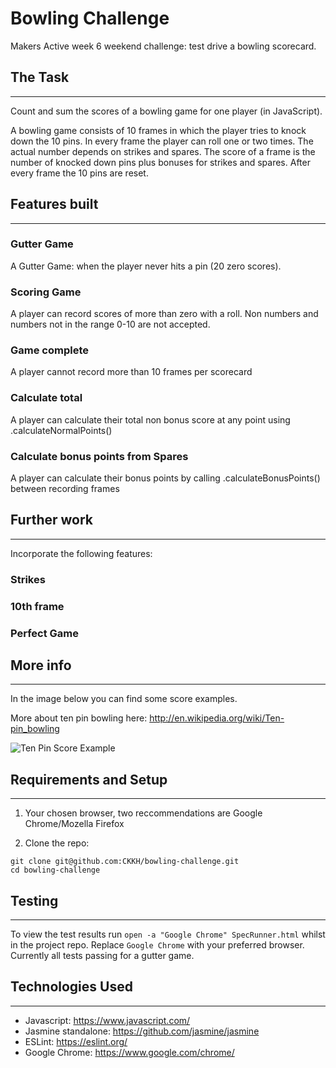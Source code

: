 Bowling Challenge
=================
Makers Active week 6 weekend challenge: test drive a bowling scorecard.

## The Task
----------
Count and sum the scores of a bowling game for one player (in JavaScript).

A bowling game consists of 10 frames in which the player tries to knock down the 10 pins. In every frame the player can roll one or two times. The actual number depends on strikes and spares. The score of a frame is the number of knocked down pins plus bonuses for strikes and spares. After every frame the 10 pins are reset.

## Features built
-----------------
### Gutter Game

A Gutter Game: when the player never hits a pin (20 zero scores).

### Scoring Game

A player can record scores of more than zero with a roll. Non numbers and
numbers not in the range 0-10 are not accepted.

### Game complete

A player cannot record more than 10 frames per scorecard

### Calculate total

A player can calculate their total non bonus score at any point using
  .calculateNormalPoints()

### Calculate bonus points from Spares

A player can calculate their bonus points by calling .calculateBonusPoints()
between recording frames

## Further work
--------------
Incorporate the following features:
### Strikes
### 10th frame
### Perfect Game

## More info
-----------
In the image below you can find some score examples.

More about ten pin bowling here: http://en.wikipedia.org/wiki/Ten-pin_bowling


![Ten Pin Score Example](images/example_ten_pin_scoring.png)

## Requirements and Setup
-------------------------
1. Your chosen browser, two reccommendations are Google Chrome/Mozella Firefox

2. Clone the repo:

```
git clone git@github.com:CKKH/bowling-challenge.git
cd bowling-challenge
```

## Testing
----------
To view the test results run `open -a "Google Chrome" SpecRunner.html` whilst
in the project repo. Replace `Google Chrome` with your preferred browser.
Currently all tests passing for a gutter game.

## Technologies Used
--------------------
- Javascript:             https://www.javascript.com/
- Jasmine standalone:     https://github.com/jasmine/jasmine
- ESLint:                 https://eslint.org/
- Google Chrome:          https://www.google.com/chrome/
